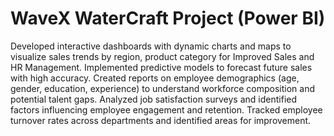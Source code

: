 # WaveX WaterCraft Project (Power BI)

Developed interactive dashboards with dynamic charts and maps to visualize sales trends by region, product category for Improved Sales and HR Management.
Implemented predictive models to forecast future sales with high accuracy.
Created reports on employee demographics (age, gender, education, experience) to understand workforce composition and potential talent gaps.
Analyzed job satisfaction surveys and identified factors influencing employee engagement and retention.
Tracked employee turnover rates across departments and identified areas for improvement.

